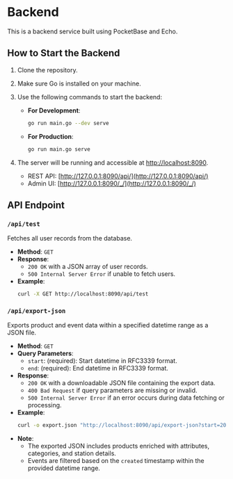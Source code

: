 # Backend

This is a backend service built using PocketBase and Echo.

## How to Start the Backend

1. Clone the repository.
2. Make sure Go is installed on your machine.
3. Use the following commands to start the backend:

   - **For Development**:

     ```sh
     go run main.go --dev serve
     ```

   - **For Production**:

     ```sh
     go run main.go serve
     ```

4. The server will be running and accessible at [http://localhost:8090](http://localhost:8090).
   - REST API: [http://127.0.0.1:8090/api/](http://127.0.0.1:8090/api/)
   - Admin UI: [http://127.0.0.1:8090/_/](http://127.0.0.1:8090/_/)

## API Endpoint

### `/api/test`
Fetches all user records from the database.
- **Method**: `GET`
- **Response**:
    - `200 OK` with a JSON array of user records.
    - `500 Internal Server Error` if unable to fetch users.
- **Example**:
    ```sh
    curl -X GET http://localhost:8090/api/test
    ```


### `/api/export-json`
Exports product and event data within a specified datetime range as a JSON file.
- **Method**: `GET`
- **Query Parameters**:
    - `start`: (required): Start datetime in RFC3339 format.
    - `end`: (required): End datetime in RFC3339 format.
- **Response**:
    - `200 OK` with a downloadable JSON file containing the export data.
    - `400 Bad Request` if query parameters are missing or invalid.
    - `500 Internal Server Error` if an error occurs during data fetching or processing.
- **Example**:
    ```sh
    curl -o export.json "http://localhost:8090/api/export-json?start=2023-01-01T00:00:00Z&end=2023-12-31T23:59:59Z"
    ```
- **Note**:
    - The exported JSON includes products enriched with attributes, categories, and station details.
    - Events are filtered based on the `created` timestamp within the provided datetime range.